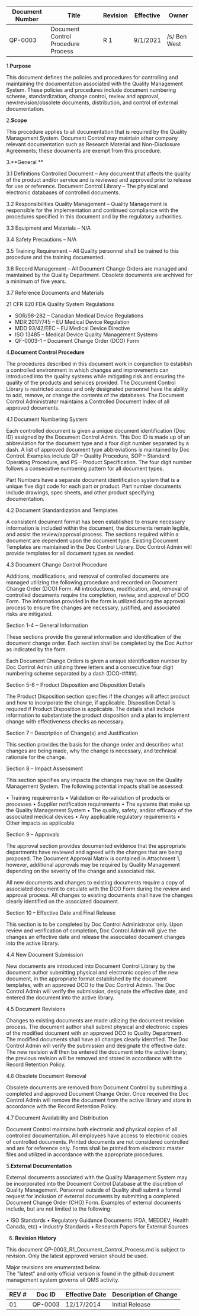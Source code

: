 Document Number|Title|Revision|Effective|Owner
---------------|-------------------------------------|---|----|-----
QP-0003|Document Control Procedure Process|R 1|9/1/2021|/s/ Ben West


1.**Purpose**

This document defines the policies and procedures for controlling and maintaining the documentation associated with the Quality Management System.  These policies and procedures include document numbering scheme, standardization, change control, review and approval, new/revision/obsolete documents, distribution, and control of external documentation.

2.**Scope**

This procedure applies to all documentation that is required by the Quality Management System.  Document Control may maintain other company relevant documentation such as Research Material and Non-Disclosure Agreements; these documents are exempt from this procedure.

3.**General **

3.1 Definitions
Controlled Document – Any document that affects the quality of the product and/or service and is reviewed and approved prior to release for use or reference.
Document Control Library – The physical and electronic databases of controlled documents.

3.2	Responsibilities
Quality Management – Quality Management is responsible for the implementation and continued compliance with the procedures specified in this document and by the regulatory authorities.

3.3	Equipment and Materials – N/A

3.4	Safety Precautions – N/A

3.5	Training Requirement – All Quality personnel shall be trained to this procedure and the training documented.

3.6	Record Management – All Document Change Orders are managed and maintained by the Quality Department.  Obsolete documents are archived for a minimum of five years.

3.7	Reference Documents and Materials

21 CFR 820 FDA Quality System Regulations

* SOR/98-282 – Canadian Medical Device Regulations
* MDR 2017/745 – EU Medical Device Regulation
* MDD 93/42/EEC – EU Medical Device Directive
* ISO 13485 – Medical Device Quality Management Systems
* QF-0003-1 – Document Change Order (DCO) Form

4.**Document Control Procedure**

The procedures described in this document work in conjunction to establish a controlled environment in which changes and improvements can introduced into the quality systems while mitigating risk and ensuring the quality of the products and services provided.  The Document Control Library is restricted access and only designated personnel have the ability to add, remove, or change the contents of the databases.  The Document Control Administrator maintains a Controlled Document Index of all approved documents.

4.1	Document Numbering System

Each controlled document is given a unique document identification (Doc ID) assigned by the Document Control Admin.  This Doc ID is made up of an abbreviation for the document type and a four digit number separated by a dash.  A list of approved document type abbreviations is maintained by Doc Control.  Examples include QP – Quality Procedure, SOP – Standard Operating Procedure, and PS – Product Specification.  The four digit number follows a consecutive numbering pattern for all document types.

Part Numbers have a separate document identification system that is a unique five digit code for each part or product.  Part number documents include drawings, spec sheets, and other product specifying documentation.

4.2	Document Standardization and Templates

A consistent document format has been established to ensure necessary information is included within the document, the documents remain legible, and assist the review/approval process.  The sections required within a document are dependent upon the document type.  Existing Document Templates are maintained in the Doc Control Library.  Doc Control Admin will provide templates for all document types as needed.

4.3	Document Change Control Procedure

Additions, modifications, and removal of controlled documents are managed utilizing the following procedure and recorded on Document Change Order (DCO) Form.  All introductions, modification, and, removal of controlled documents require the completion, review, and approval of DCO Form.  The information provided in the form is utilized during the approval process to ensure the changes are necessary, justified, and associated risks are mitigated.

Section 1-4 – General Information

These sections provide the general information and identification of the document change order.  Each section shall be completed by the Doc Author as indicated by the form. 

Each Document Change Orders is given a unique identification number by Doc Control Admin utilizing three letters and a consecutive four digit numbering scheme separated by a dash (DCO-####).

Section 5-6 – Product Disposition and Disposition Details

The Product Disposition section specifies if the changes will affect product and how to incorporate the change, if applicable.  Disposition Detail is required if Product Disposition is applicable.  The details shall include information to substantiate the product disposition and a plan to implement change with effectiveness checks as necessary. 

Section 7 – Description of Change(s) and Justification

This section provides the basis for the change order and describes what changes are being made, why the change is necessary, and technical rationale for the change.

Section 8 – Impact Assessment

This section specifies any impacts the changes may have on the Quality Management System.  The following potential impacts shall be assessed:

•	Training requirements
•	Validation or Re-validation of products or processes
•	Supplier notification requirements
•	The systems that make up the Quality Management System
•	The quality, safety, and/or efficacy of the associated medical devices
•	Any applicable regulatory requirements
•	Other impacts as applicable

Section 9 – Approvals

The approval section provides documented evidence that the appropriate departments have reviewed and agreed with the changes that are being proposed.  The Document Approval Matrix is contained in Attachment 1; however, additional approvals may be required by Quality Management depending on the severity of the change and associated risk.

All new documents and changes to existing documents require a copy of associated document to circulate with the DCO Form during the review and approval process.  All changes to existing documents shall have the changes clearly identified on the associated document.

Section 10 – Effective Date and Final Release

This section is to be completed by Doc Control Administrator only.  Upon review and verification of completion, Doc Control Admin will give the changes an effective date and release the associated document changes into the active library.

4.4	New Document Submission 

New documents are introduced into Document Control Library by the document author submitting physical and electronic copies of the new document, in the appropriate format established by the document templates, with an approved DCO to the Doc Control Admin.  The Doc Control Admin will verify the submission, designate the effective date, and entered the document into the active library.

4.5	Document Revisions 

Changes to existing documents are made utilizing the document revision process.  The document author shall submit physical and electronic copies of the modified document with an approved DCO to Quality Department.  The modified documents shall have all changes clearly identified.  The Doc Control Admin will verify the submission and designate the effective date.  The new revision will then be entered the document into the active library; the previous revision will be removed and stored in accordance with the Record Retention Policy.

4.6	Obsolete Document Removal

Obsolete documents are removed from Document Control by submitting a completed and approved Document Change Order.  Once received the Doc Control Admin will remove the document from the active library and store in accordance with the Record Retention Policy.

4.7	Document Availability and Distribution

Document Control maintains both electronic and physical copies of all controlled documentation.  All employees have access to electronic copies of controlled documents.  Printed documents are not considered controlled and are for reference only.  Forms shall be printed from electronic master files and utilized in accordance with the appropriate procedures.

5.**External Documentation**

External documents associated with the Quality Management System may be incorporated into the Document Control Database at the discretion of Quality Management.  Personnel outside of Quality shall submit a formal request for inclusion of external documents by submitting a completed Document Change Order (CHO) Form.  Examples of external documents include, but are not limited to the following:

•	ISO Standards
•	Regulatory Guidance Documents (FDA, MEDDEV, Health Canada, etc)
•	Industry Standards
•	Research Papers for External Sources


6. **Revision History**

This document  QP-0003_R1_Document_Control_Process.md
is subject to revision. Only the latest approved version should be used.

Major revisions are enumerated below.   
The "latest" and only official version is found in the github document management system governs all QMS activity.

REV #|Doc ID|Effective Date|Description of Change
-----|------|--------------|---------------------
01   | QP-0003|12/17/2014|Initial Release



